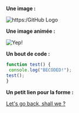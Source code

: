 




**Une image :**

![https:/GitHub Logo](https://imgur.com/MkjMySg.png)

**Une image animée :**

![Yep!](https://i.stack.imgur.com/1dpmw.gif)

**Un bout de code :**

```javascript
function test() {
 console.log("BECODED!");
test();
}
```
**Un petit lien pour la forme :**

[Let's go back, shall we ?](/README.md)
